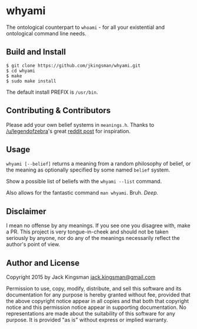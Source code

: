 whyami
===

The ontological counterpart to `whoami` - for all your existential and ontological command line needs.

Build and Install
-----------------

    $ git clone https://github.com/jkingsman/whyami.git
    $ cd whyami
    $ make
    $ sudo make install

The default install PREFIX is `/usr/bin`.

Contributing & Contributors
-----

Please add your own belief systems in `meanings.h`. Thanks to [/u/legendofzebra](https://www.reddit.com/u/legendofzebra)'s great [reddit post](https://www.reddit.com/r/ProgrammerHumor/comments/3o3pv8/how_can_our_bash_be_real_if_our_envs_arent_real/) for inspiration.

Usage
-----

`whyami [--belief]` returns a meaning from a random philosophy of belief, or the meaning as optionally specified by some named `belief` system.

Show a possible list of beliefs with the `whyami --list` command.

Also allows for the fantastic command `man whyami`. Bruh. *Deep.*

Disclaimer
-----
I mean no offense by any meanings. If you see one you disagree with, make a PR. This project is very tongue-in-cheek and should not be taken seriously by anyone, nor do any of the meanings necessarily reflect the author's point of view.

Author and License
------------------

Copyright 2015 by Jack Kingsman <jack.kingsman@gmail.com>

Permission to use, copy, modify, distribute, and sell this software
and its documentation for any purpose is hereby granted without fee,
provided that the above copyright notice appear in all copies and
that both that copyright notice and this permission notice appear in
supporting documentation.  No representations are made about the
suitability of this software for any purpose.  It is provided "as
is" without express or implied warranty.

